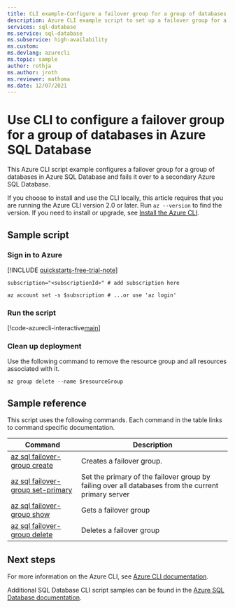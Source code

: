 ```yaml
---
title: CLI example-Configure a failover group for a group of databases in Azure SQL Database 
description: Azure CLI example script to set up a failover group for a set of databases in Azure SQL Database and fail it over.
services: sql-database
ms.service: sql-database
ms.subservice: high-availability
ms.custom: 
ms.devlang: azurecli
ms.topic: sample
author: rothja
ms.author: jroth
ms.reviewer: mathoma
ms.date: 12/07/2021
---
```

# Use CLI to configure a failover group for a group of databases in Azure SQL Database

This Azure CLI script example configures a failover group for a group of databases in Azure SQL Database and fails it over to a secondary Azure SQL Database.

If you choose to install and use the CLI locally, this article requires that you are running the Azure CLI version 2.0 or later. Run `az --version` to find the version. If you need to install or upgrade, see [Install the Azure CLI](/cli/azure/install-azure-cli).

## Sample script

### Sign in to Azure

[!INCLUDE [quickstarts-free-trial-note](../../../../includes/quickstarts-free-trial-note.md)]

```azurecli-interactive
subscription="<subscriptionId>" # add subscription here

az account set -s $subscription # ...or use 'az login'
```

### Run the script

[!code-azurecli-interactive[main](../../../../cli_scripts/sql-database/setup-geodr-and-failover/setup-geodr-and-failover-database-failover-group.sh "Set up a failover group")]

### Clean up deployment

Use the following command to remove the resource group and all resources associated with it.

```azurecli-interactive
az group delete --name $resourceGroup
```

## Sample reference

This script uses the following commands. Each command in the table links to command specific documentation.

| Command | Description |
|---|---|
| [az sql failover-group create](/cli/azure/sql/failover-group#az_sql_failover_group_create) | Creates a failover group. |
| [az sql failover-group set-primary](/cli/azure/sql/failover-groupt#az_sql_failover_group_set_primary) | Set the primary of the failover group by failing over all databases from the current primary server |
| [az sql failover-group show](/cli/azure/sql/failover-group) | Gets a failover group |
| [az sql failover-group delete](/cli/azure/sql/failover-group) | Deletes a failover group |

## Next steps

For more information on the Azure CLI, see [Azure CLI documentation](/cli/azure).

Additional SQL Database CLI script samples can be found in the [Azure SQL Database documentation](../../../azure-sql/database/az-cli-script-samples-content-guide.md).